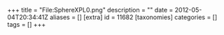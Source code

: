 +++
title = "File:SphereXPL0.png"
description = ""
date = 2012-05-04T20:34:41Z
aliases = []
[extra]
id = 11682
[taxonomies]
categories = []
tags = []
+++


